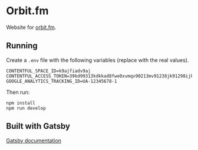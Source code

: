 # Orbit.fm

Website for [orbit.fm](https://www.orbit.fm).

## Running

Create a `.env` file with the following variables (replace with the real values).

```
CONTENTFUL_SPACE_ID=k9ajfiadv9aj
CONTENTFUL_ACCESS_TOKEN=39kd99313kdkkad8fwe0xvmqv90213mv91238jk91298ijkqw073856kajsdv097
GOOGLE_ANALYTICS_TRACKING_ID=UA-12345678-1
```

Then run:

```
npm install
npm run develop
```

## Built with Gatsby

[Gatsby documentation](https://www.gatsbyjs.org/docs/)
